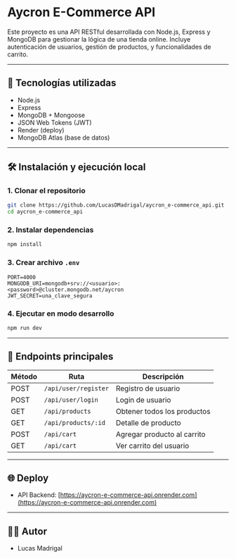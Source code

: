 
# Aycron E-Commerce API

Este proyecto es una API RESTful desarrollada con Node.js, Express y MongoDB para gestionar la lógica de una tienda online. Incluye autenticación de usuarios, gestión de productos, y funcionalidades de carrito.

---

## 🚀 Tecnologías utilizadas

- Node.js
- Express
- MongoDB + Mongoose
- JSON Web Tokens (JWT)
- Render (deploy)
- MongoDB Atlas (base de datos)

---

## 🛠️ Instalación y ejecución local

### 1. Clonar el repositorio

```bash
git clone https://github.com/LucasDMadrigal/aycron_e-commerce_api.git
cd aycron_e-commerce_api
```

### 2. Instalar dependencias

```bash
npm install
```

### 3. Crear archivo `.env`

```env
PORT=4000
MONGODB_URI=mongodb+srv://<usuario>:<password>@cluster.mongodb.net/aycron
JWT_SECRET=una_clave_segura
```

### 4. Ejecutar en modo desarrollo

```bash
npm run dev
```

---

## 📡 Endpoints principales

| Método | Ruta                    | Descripción                        |
|--------|-------------------------|------------------------------------|
| POST   | `/api/user/register`    | Registro de usuario                |
| POST   | `/api/user/login`       | Login de usuario                   |
| GET    | `/api/products`         | Obtener todos los productos        |
| GET    | `/api/products/:id`     | Detalle de producto                |
| POST   | `/api/cart`             | Agregar producto al carrito        |
| GET    | `/api/cart`             | Ver carrito del usuario            |

---

## 🌐 Deploy

- API Backend: [https://aycron-e-commerce-api.onrender.com](https://aycron-e-commerce-api.onrender.com)

---

## 👨‍💻 Autor

- Lucas Madrigal
